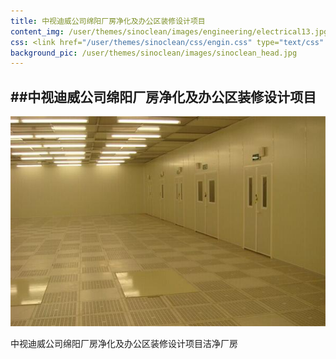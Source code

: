 ```yaml
---
title: 中视迪威公司绵阳厂房净化及办公区装修设计项目
content_img: /user/themes/sinoclean/images/engineering/electrical13.jpg
css: <link href="/user/themes/sinoclean/css/engin.css" type="text/css" rel="stylesheet" />
background_pic: /user/themes/sinoclean/images/sinoclean_head.jpg
---
```


##中视迪威公司绵阳厂房净化及办公区装修设计项目
---

![Pic1](/user/themes/sinoclean/images/engineering/electrical13.jpg)


中视迪威公司绵阳厂房净化及办公区装修设计项目洁净厂房

